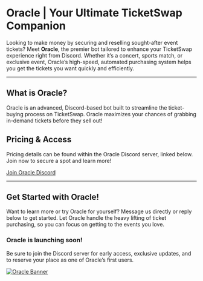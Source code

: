 # Oracle | Your Ultimate TicketSwap Companion

Looking to make money by securing and reselling sought-after event tickets? Meet **Oracle**, the premier bot tailored to enhance your TicketSwap experience right from Discord. Whether it’s a concert, sports match, or exclusive event, Oracle’s high-speed, automated purchasing system helps you get the tickets you want quickly and efficiently.

---

## What is Oracle?

Oracle is an advanced, Discord-based bot built to streamline the ticket-buying process on TicketSwap. Oracle maximizes your chances of grabbing in-demand tickets before they sell out!

## Pricing & Access

Pricing details can be found within the Oracle Discord server, linked below. Join now to secure a spot and learn more!

[Join Oracle Discord](https://discord.gg/fDB5MKXV)

---

## Get Started with Oracle!

Want to learn more or try Oracle for yourself? Message us directly or reply below to get started. Let Oracle handle the heavy lifting of ticket purchasing, so you can focus on getting to the events you love.

### Oracle is launching soon!

Be sure to join the Discord server for early access, exclusive updates, and to reserve your place as one of Oracle’s first users.

[![Oracle Banner](https://github.com/TheOracleBot/TicketSwap-Bot-Oracle/blob/main/banner.png?raw=true)](https://discord.gg/fDB5MKXV)
